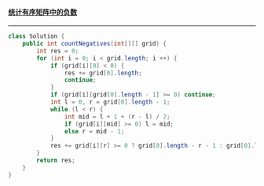 #### <a href="https://leetcode.cn/problems/count-negative-numbers-in-a-sorted-matrix/">统计有序矩阵中的负数</a>

-----------

```java
class Solution {
    public int countNegatives(int[][] grid) {
        int res = 0;
        for (int i = 0; i < grid.length; i ++) {
            if (grid[i][0] < 0) {
                res += grid[0].length;
                continue;
            }
            if (grid[i][grid[0].length - 1] >= 0) continue;
            int l = 0, r = grid[0].length - 1;
            while (l < r) {
                int mid = l + 1 + (r - l) / 2;
                if (grid[i][mid] >= 0) l = mid;
                else r = mid - 1;
            }
            res += grid[i][r] >= 0 ? grid[0].length - r - 1 : grid[0].length - r;
        }
        return res;
    }
}
```

